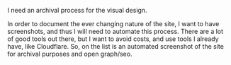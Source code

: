 I need an archival process for the visual design.

<!--more-->

In order to document the ever changing nature of the site, I want to have screenshots, and thus I will need to automate this process.
There are a lot of good tools out there, but I want to avoid costs, and use tools I already have, like Cloudflare. So, on the list is an automated screenshot of the site for archival purposes and open graph/seo.
